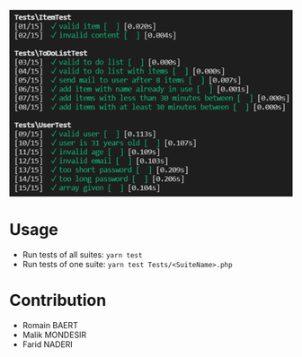 ![Screenshot](screenshot.png)

# Usage
* Run tests of all suites: `yarn test`
* Run tests of one suite: `yarn test Tests/<SuiteName>.php`

# Contribution
* Romain BAERT
* Malik MONDESIR
* Farid NADERI